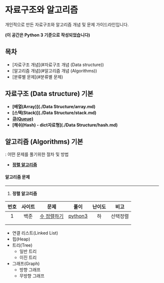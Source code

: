 # 자료구조와 알고리즘
개인적으로 만든 자료구조와 알고리즘 개념 및 문제 가이드라인입니다.

**(이 공간은 Python 3 기준으로 작성되었습니다)**

## 목차

- [자료구조 개념](#자료구조 개념 (Data structure))
- [알고리즘 개념](#알고리즘 개념 (Algorithms))
- [분류별 문제](#분류별 문제)

## 자료구조 (Data structure) 기본

- **[배열(Array)](./Data Structure/array.md)**
- **[스택(Stack)](./Data Structure/stack.md)**
- **[큐(Queue)](https://charincoding.com/2-큐/)**
- **[해쉬(Hash) - dict자료형](./Data Structure/hash.md)**

## 알고리즘 (Algorithms) 기본

: 어떤 문제를 풀기위한 절차 및 방법

- **[정렬 알고리즘](./Algorithms/Sorting_Algorithm/README.md)**

#### 알고리즘 문제

----

1. **정렬 알고리즘**

| 번호 | 사이트 |                        문제                         |                   풀이                    | 난이도 |   비고   |
| :--: | :----: | :-------------------------------------------------: | :---------------------------------------: | :----: | :------: |
|  1   |  백준  | [수 정렬하기](https://www.acmicpc.net/problem/2750) | [python3](./Quizes/backjoon/back_2750.py) |   하   | 선택정렬 |
|      |        |                                                     |                                           |        |          |
|      |        |                                                     |                                           |        |          |





- 연결 리스트(Linked List)
- 힙(Heap)
- 트리(Tree)
  - 일반 트리
  - 이진 트리
- 그래프(Graph)
  - 방향 그래프
  - 무방향 그래프



